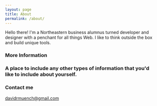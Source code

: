 ```yaml
---
layout: page
title: About
permalink: /about/
---
```


Hello there! I'm a Northeastern business alumnus turned developer and designer with a penchant for all things Web. I like to think outside the box and build unique tools.

### More Information

### A place to include any other types of information that you'd like to include about yourself.

### Contact me

[davidrmuench@gmail.com](mailto:davidrmuench@gmail.com)
